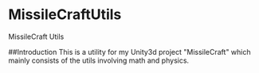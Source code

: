 # MissileCraftUtils
MissileCraft Utils

##Introduction
This is a utility for my Unity3d project "MissileCraft" which mainly consists of the utils involving math and physics.
